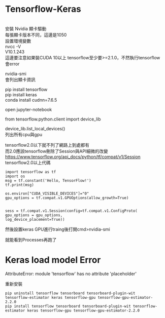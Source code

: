 # Tensorflow-Keras

<br>安裝 Nvidia 顯卡驅動<br>
每張顯卡版本不同，這邊是1050<br>
設置環境變數<br>
nvcc -V<br>
V10.1.243<br>
這邊要注意如果裝CUDA 10以上 tensorflow至少要>=2.1.0，不然執行tensorflow會error<br>

nvidia-smi<br>
會列出顯卡資訊<br>

pip install tensorflow<br>
pip install keras <br>
conda install cudnn=7.6.5<br>

open jupyter-notebook<br>

from tensorflow.python.client import device_lib<br>

device_lib.list_local_devices()<br>
列出所有cpu與gpu<br>

tensorflow2.0以下就不列了網路上到處都有<br>
而2.0應該tensorflow刪除了Session與API細微的改變<br>
https://www.tensorflow.org/api_docs/python/tf/compat/v1/Session<br>
tensorflow2.0以上代碼<br>

    import tensorflow as tf
    import os
    msg = tf.constant('Hello, TensorFlow!')
    tf.print(msg)

    os.environ["CUDA_VISIBLE_DEVICES"]="0"
    gpu_options = tf.compat.v1.GPUOptions(allow_growth=True)


    sess = tf.compat.v1.Session(config=tf.compat.v1.ConfigProto(
    gpu_options = gpu_options,
    log_device_placement=True))
    
然後設置keras GPU進行traing後打開cmd>nvidia-smi

就能看到Processes再跑了<br>

# Keras load model Error
AttributeError: module 'tensorflow' has no attribute 'placeholder'

重新安裝<br>

    pip uninstall tensorflow tensorboard tensorboard-plugin-wit tensorflow-estimator keras tensorflow-gpu tensorflow-gpu-estimator-2.2.0
    pip install tensorflow tensorboard tensorboard-plugin-wit tensorflow-estimator keras tensorflow-gpu tensorflow-gpu-estimator-2.2.0
